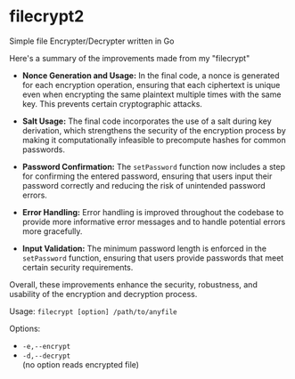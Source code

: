 # filecrypt2

Simple file Encrypter/Decrypter written in Go

Here's a summary of the improvements made from my "filecrypt"

- **Nonce Generation and Usage:** In the final code, a nonce is generated for each encryption operation, ensuring that each ciphertext is unique even when encrypting the same plaintext multiple times with the same key. This prevents certain cryptographic attacks.

- **Salt Usage:** The final code incorporates the use of a salt during key derivation, which strengthens the security of the encryption process by making it computationally infeasible to precompute hashes for common passwords.

- **Password Confirmation:** The `setPassword` function now includes a step for confirming the entered password, ensuring that users input their password correctly and reducing the risk of unintended password errors.

- **Error Handling:** Error handling is improved throughout the codebase to provide more informative error messages and to handle potential errors more gracefully.

- **Input Validation:** The minimum password length is enforced in the `setPassword` function, ensuring that users provide passwords that meet certain security requirements.

Overall, these improvements enhance the security, robustness, and usability of the encryption and decryption process.

Usage: `filecrypt [option] /path/to/anyfile`

Options:
- `-e,--encrypt`
- `-d,--decrypt`<br>
(no option reads encrypted file)
